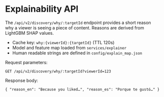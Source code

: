 # Explainability API

The `/api/v2/discovery/why/:targetId` endpoint provides a short reason why a viewer is seeing a piece of content. Reasons are derived from LightGBM SHAP values.

* Cache key: `why:{viewerId}:{targetId}` (TTL 120s)
* Model and feature map loaded from `services/explainer`
* Human readable strings are defined in `config/explain_map.json`

Request parameters:
```
GET /api/v2/discovery/why/:targetId?viewerId=123
```

Response body:
```
{ "reason_en": "Because you liked…", "reason_es": "Porque te gustó…" }
```
